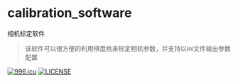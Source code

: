 # calibration_software
相机标定软件

>该软件可以很方便的利用棋盘格来标定相机参数，并支持以ini文件输出参数配置

[![996.icu](https://img.shields.io/badge/link-996.icu-red.svg)](https://996.icu)
[![LICENSE](https://img.shields.io/badge/license-Anti%20996-blue.svg)](https://github.com/996icu/996.ICU/blob/master/LICENSE)
